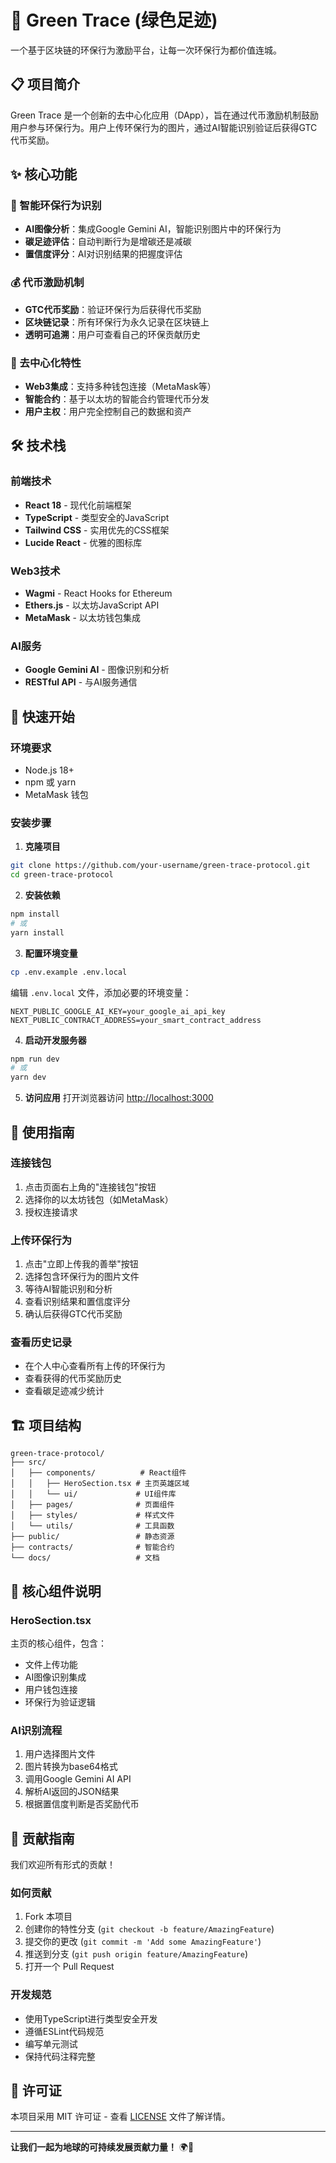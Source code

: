 # 🌱 Green Trace (绿色足迹)

一个基于区块链的环保行为激励平台，让每一次环保行为都价值连城。

## 📋 项目简介

Green Trace 是一个创新的去中心化应用（DApp），旨在通过代币激励机制鼓励用户参与环保行为。用户上传环保行为的图片，通过AI智能识别验证后获得GTC代币奖励。

## ✨ 核心功能

### 🎯 智能环保行为识别
- **AI图像分析**：集成Google Gemini AI，智能识别图片中的环保行为
- **碳足迹评估**：自动判断行为是增碳还是减碳
- **置信度评分**：AI对识别结果的把握度评估

### 💰 代币激励机制
- **GTC代币奖励**：验证环保行为后获得代币奖励
- **区块链记录**：所有环保行为永久记录在区块链上
- **透明可追溯**：用户可查看自己的环保贡献历史

### 🔐 去中心化特性
- **Web3集成**：支持多种钱包连接（MetaMask等）
- **智能合约**：基于以太坊的智能合约管理代币分发
- **用户主权**：用户完全控制自己的数据和资产

## 🛠️ 技术栈

### 前端技术
- **React 18** - 现代化前端框架
- **TypeScript** - 类型安全的JavaScript
- **Tailwind CSS** - 实用优先的CSS框架
- **Lucide React** - 优雅的图标库

### Web3技术
- **Wagmi** - React Hooks for Ethereum
- **Ethers.js** - 以太坊JavaScript API
- **MetaMask** - 以太坊钱包集成

### AI服务
- **Google Gemini AI** - 图像识别和分析
- **RESTful API** - 与AI服务通信

## 🚀 快速开始

### 环境要求
- Node.js 18+ 
- npm 或 yarn
- MetaMask 钱包

### 安装步骤

1. **克隆项目**
```bash
git clone https://github.com/your-username/green-trace-protocol.git
cd green-trace-protocol
```

2. **安装依赖**
```bash
npm install
# 或
yarn install
```

3. **配置环境变量**
```bash
cp .env.example .env.local
```
编辑 `.env.local` 文件，添加必要的环境变量：
```env
NEXT_PUBLIC_GOOGLE_AI_KEY=your_google_ai_api_key
NEXT_PUBLIC_CONTRACT_ADDRESS=your_smart_contract_address
```

4. **启动开发服务器**
```bash
npm run dev
# 或
yarn dev
```

5. **访问应用**
打开浏览器访问 [http://localhost:3000](http://localhost:3000)

## 📱 使用指南

### 连接钱包
1. 点击页面右上角的"连接钱包"按钮
2. 选择你的以太坊钱包（如MetaMask）
3. 授权连接请求

### 上传环保行为
1. 点击"立即上传我的善举"按钮
2. 选择包含环保行为的图片文件
3. 等待AI智能识别和分析
4. 查看识别结果和置信度评分
5. 确认后获得GTC代币奖励

### 查看历史记录
- 在个人中心查看所有上传的环保行为
- 查看获得的代币奖励历史
- 查看碳足迹减少统计

## 🏗️ 项目结构

```
green-trace-protocol/
├── src/
│   ├── components/          # React组件
│   │   ├── HeroSection.tsx # 主页英雄区域
│   │   └── ui/             # UI组件库
│   ├── pages/              # 页面组件
│   ├── styles/             # 样式文件
│   └── utils/              # 工具函数
├── public/                 # 静态资源
├── contracts/              # 智能合约
└── docs/                   # 文档
```

## 🔧 核心组件说明

### HeroSection.tsx
主页的核心组件，包含：
- 文件上传功能
- AI图像识别集成
- 用户钱包连接
- 环保行为验证逻辑

### AI识别流程
1. 用户选择图片文件
2. 图片转换为base64格式
3. 调用Google Gemini AI API
4. 解析AI返回的JSON结果
5. 根据置信度判断是否奖励代币

## 🤝 贡献指南

我们欢迎所有形式的贡献！

### 如何贡献
1. Fork 本项目
2. 创建你的特性分支 (`git checkout -b feature/AmazingFeature`)
3. 提交你的更改 (`git commit -m 'Add some AmazingFeature'`)
4. 推送到分支 (`git push origin feature/AmazingFeature`)
5. 打开一个 Pull Request

### 开发规范
- 使用TypeScript进行类型安全开发
- 遵循ESLint代码规范
- 编写单元测试
- 保持代码注释完整

## 📄 许可证

本项目采用 MIT 许可证 - 查看 [LICENSE](LICENSE) 文件了解详情。


---

**让我们一起为地球的可持续发展贡献力量！** 🌍💚
